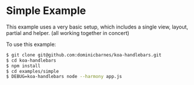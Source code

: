 # Simple Example

This example uses a very basic setup, which includes a single view, layout,
partial and helper. (all working together in concert)

To use this example:

```sh
$ git clone git@github.com:dominicbarnes/koa-handlebars.git
$ cd koa-handlebars
$ npm install
$ cd examples/simple
$ DEBUG=koa-handlebars node --harmony app.js
```
